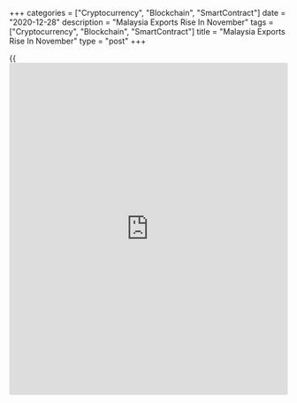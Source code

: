 +++
categories = ["Cryptocurrency", "Blockchain", "SmartContract"]
date = "2020-12-28"
description = "Malaysia Exports Rise In November"
tags = ["Cryptocurrency", "Blockchain", "SmartContract"]
title = "Malaysia Exports Rise In November"
type = "post"
+++

{{<iframe id="large-banner" src="https://www.bounty.group/#slide=11.0" width="100%" height="600" scrolling="no" style="border: 0px solid rgb(216, 221, 230); border-radius: 3px;">}}

Malaysia's exports rose sharply in November, data from the Department of
Statistics showed on Monday.

Exports rose 4.3 percent year-on-year to MYR 84.4 billion in November,
after a 0.2 percent increase in October. Economists had expected a 3.8
percent rise.

Imports declined 9.0 percent annually to MYR 67.6 billion in November,
following a 6.0 percent fall in the previous month. Economists had
forecast a fall of 5.7 percent.

The trade surplus totaled MYR 16.8 billion in November, which was above
the expected level of MYR 12.6 billion.

On a monthly basis, exports declined 5.0 percent in November and imports
decreased 24.0 percent.

For comments and feedback [contact](https://www.playgroundfx.com/contact/): editorial@rtt[news](https://www.letsplayfx.com/blog/forex-news-website/).com

[Economic News][1]

 **What parts of the world are seeing the best (and worst) economic
performances lately? Click[here][2] to check out our [Econ Scorecard][2]
and find out! See up-to-the-moment [ranking](https://www.playgroundfx.com/blog/crypto-exchange-ranking/)s for the best and worst
performers in [GDP][2], [unemployment rate][3], [inflation][4] and much
more.**

   1. www.rtt[news](https://www.letsplayfx.com/blog/forex-news-website/).com/Content/EconomicNews.aspx
   2. www.rtt[news](https://www.letsplayfx.com/blog/forex-news-website/).com/economic-scorecard/world-rank/GDP/highest-performance.aspx
   3. www.rtt[news](https://www.letsplayfx.com/blog/forex-news-website/).com/economic-scorecard/world-rank/unemployment-rate/lowest-performance.aspx
   4. www.rtt[news](https://www.letsplayfx.com/blog/forex-news-website/).com/economic-scorecard/world-rank/CPI/highest-performance.aspx
